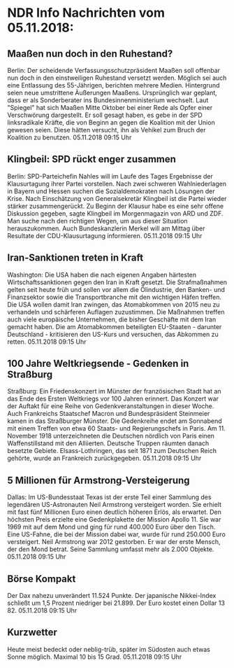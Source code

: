 # NDR Info Nachrichten vom 05.11.2018:


## Maaßen nun doch in den Ruhestand?
Berlin: Der scheidende Verfassungsschutzpräsident Maaßen soll offenbar nun doch in den einstweiligen Ruhestand versetzt werden. Möglich sei auch eine Entlassung des 55-Jährigen, berichten mehrere Medien. Hintergrund seien neue umstrittene Äußerungen Maaßens. Ursprünglich war geplant, dass er als Sonderberater ins Bundesinnenministerium wechselt. Laut "Spiegel" hat sich Maaßen Mitte Oktober bei einer Rede als Opfer einer Verschwörung dargestellt. Er soll gesagt haben, es gebe in der SPD linksradikale Kräfte, die von Beginn an gegen die Koalition mit der Union gewesen seien. Diese hätten versucht, ihn als Vehikel zum Bruch der Koalition zu benutzen. 05.11.2018 09:15 Uhr 

## Klingbeil: SPD rückt enger zusammen
Berlin: SPD-Parteichefin Nahles will im Laufe des Tages Ergebnisse der Klausurtagung ihrer Partei vorstellen. Nach zwei schweren Wahlniederlagen in Bayern und Hessen suchen die Sozialdemokraten nach Lösungen der Krise. Nach Einschätzung von Generalsekretär Klingbeil ist die Partei wieder stärker zusammengerückt. Zu Beginn der Klausur habe es eine sehr offene Diskussion gegeben, sagte Klingbeil im Morgenmagazin von ARD und ZDF. Man suche nach den richtigen Wegen, um aus dieser Situation herauszukommen. Auch Bundeskanzlerin Merkel will am Mittag über Resultate der CDU-Klausurtagung informieren. 05.11.2018 09:15 Uhr 

## Iran-Sanktionen treten in Kraft
Washington: 	Die USA haben die nach eigenen Angaben härtesten Wirtschaftssanktionen gegen den Iran in Kraft gesetzt. Die Strafmaßnahmen gelten seit heute früh und sollen vor allem die Ölindustrie, den Banken- und Finanzsektor sowie die Transportbranche mit den wichtigen Häfen treffen. Die USA wollen damit Iran zwingen, das Atomabkommen von 2015 neu zu verhandeln und schärferen Auflagen zuzustimmen. Die Maßnahmen treffen auch viele europäische Unternehmen, die bisher Geschäfte mit dem Iran gemacht haben. Die am Atomabkommen beteiligten EU-Staaten - darunter Deutschland - kritisieren den US-Kurs und versuchen, das Abkommen zu retten. 05.11.2018 09:15 Uhr 

## 100 Jahre Weltkriegsende - Gedenken in Straßburg
Straßburg:	Ein Friedenskonzert im Münster der französischen Stadt hat an das Ende des Ersten Weltkriegs vor 100 Jahren erinnert. Das Konzert war der Auftakt für eine Reihe von Gedenkveranstaltungen in dieser Woche. Auch Frankreichs Staatschef Macron und Bundespräsident Steinmeier kamen in das Straßburger Münster. Die Gedenkreihe endet am Sonnabend mit einem Treffen von etwa 60 Staats- und Regierungschefs in Paris. Am 11. November 1918 unterzeichneten die Deutschen nördlich von Paris einen Waffenstillstand mit den Alliierten. Deutsche Truppen räumten danach besetzte Gebiete. Elsass-Lothringen, das seit 1871 zum Deutschen Reich gehörte, wurde an Frankreich zurückgegeben. 05.11.2018 09:15 Uhr 

## 5 Millionen für Armstrong-Versteigerung
Dallas:	Im US-Bundesstaat Texas ist der erste Teil einer Sammlung des legendären US-Astronauten Neil Armstrong versteigert worden. Sie erhielt mit fast fünf Millionen Euro einen deutlich höheren Erlös, als erwartet. Den höchsten Preis erzielte eine Gedenkplakette der Mission Apollo 11. Sie war 1969 mit auf dem Mond und ging für rund 400.000 Euro über den Tisch. Eine US-Fahne, die bei der Mission dabei war, wurde für rund 250.000 Euro versteigert. Neil Armstrong war 2012 gestorben. Er war der erste Mensch, der den Mond betrat. Seine Sammlung umfasst mehr als 2.000 Objekte. 05.11.2018 09:15 Uhr 

## Börse Kompakt
Der Dax nahezu unverändert 11.524 Punkte. Der japanische Nikkei-Index schließt um 1,5 Prozent niedriger bei 21.899. Der Euro kostet einen Dollar 13 82. 05.11.2018 09:15 Uhr 

## Kurzwetter
Heute meist bedeckt oder neblig-trüb, später im Südosten auch etwas Sonne möglich. Maximal 10 bis 15 Grad. 05.11.2018 09:15 Uhr 
